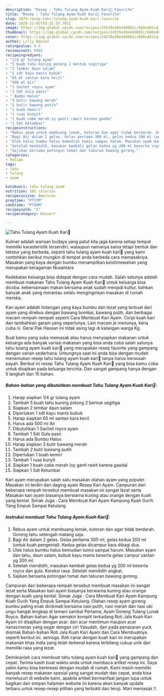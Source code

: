 ```yaml
---
description: "Resep : Tahu Tulang Ayam Kuah Kari🐔 Favorite"
title: "Resep : Tahu Tulang Ayam Kuah Kari🐔 Favorite"
slug: 1979-resep-tahu-tulang-ayam-kuah-kari-favorite
date: 2020-11-02T03:25:57.701Z
image: https://img-global.cpcdn.com/recipes/24539a30e440082c/680x482cq70/tahu-tulang-ayam-kuah-kari🐔-foto-resep-utama.jpg
thumbnail: https://img-global.cpcdn.com/recipes/24539a30e440082c/680x482cq70/tahu-tulang-ayam-kuah-kari🐔-foto-resep-utama.jpg
cover: https://img-global.cpcdn.com/recipes/24539a30e440082c/680x482cq70/tahu-tulang-ayam-kuah-kari🐔-foto-resep-utama.jpg
author: Lilly Benson
ratingvalue: 4.4
reviewcount: 8982
recipeingredient:
- "1/4 gr tulang ayam"
- "5 buah tahu kuning potong 2 bentuk segitiga"
- "2 lembar daun salam"
- "1 sdt kayu manis bubuk"
- "65 ml santan kara kecil"
- "500 ml Air"
- "1 Sachet royco ayam"
- "1 Sdt Gula pasir"
- " Bumbu Halus"
- "3 butir bawang merah"
- "2 butir bawang putih"
- "1 buah kemiri"
- "1 ruas kunyit"
- "1 buah cabe merah sy ganti rawit karena gaada"
- "1 Sdt Ketumbar"
recipeinstructions:
- "Rebus ayam untuk membuang lemak, kotoran dan agar tidak berdarah. Goreng tahu setengah matang saja."
- "Bagi Air dalam 2 gelas. Gelas pertama 300 ml, gelas kedua 200 ml (untuk kuah pengental). Kedua gelas dicampur kara dibagi dua."
- "Ulek halus bumbu halus kemudian tumis sampai harum. Masukan ayam dan tahu, daun salam, bubuk kayu manis beserta gelas campur santan yg 300 ml."
- "Setelah mendidih, masukan kembali gelas kedua yg 200 ml beserta royco dan gula. Koreksi rasa. Setelah mendidih angkat."
- "Sajikan bersama potongan tomat dan taburan bawang goreng."
categories:
- Recipe
tags:
- tahu
- tulang
- ayam

katakunci: tahu tulang ayam 
nutrition: 105 calories
recipecuisine: American
preptime: "PT37M"
cooktime: "PT56M"
recipeyield: "1"
recipecategory: Dessert

---
```



![Tahu Tulang Ayam Kuah Kari🐔](https://img-global.cpcdn.com/recipes/24539a30e440082c/680x482cq70/tahu-tulang-ayam-kuah-kari🐔-foto-resep-utama.jpg)

Kuliner adalah warisan budaya yang patut kita jaga karena setiap tempat memiliki karasteristik tersendiri, walaupun namanya sama tetapi bentuk dan tekstur yang berbeda, seperti tahu tulang ayam kuah kari🐔 yang kami contohkan berikut mungkin di tempat anda berbeda cara memasaknya. Masakan yang kaya dengan bumbu menampilkan keistimewahan yang merupakan keragaman Nusantara

Kedekatan keluarga bisa didapat dengan cara mudah. Salah satunya adalah membuat makanan Tahu Tulang Ayam Kuah Kari🐔 untuk keluarga bisa dicoba. kebersamaan makan bersama anak sudah menjadi kultur, bahkan banyak anak yang merantau selalu menginginkan masakan di rumah mereka.

Kari ayam adalah hidangan yang kaya bumbu dan lezat yang terbuat dari ayam yang direbus dengan bawang bombai, bawang putih, dan berbagai macam rempah-rempah seperti Cara Membuat Kari Ayam. Cicipi kuah kari dan tambahkan garam yang seperlunya. Lain macam je menunya, kena cuba ni. Gerai Pak Hassan ini tidak asing lagi di kalangan warga Kg.

Buat kamu yang suka memasak atau harus menyiapkan makanan untuk keluarga ada banyak variasi makanan yang bisa anda coba salah satunya tahu tulang ayam kuah kari🐔 yang merupakan resep favorite yang gampang dengan varian sederhana. Untungnya saat ini anda bisa dengan mudah menemukan resep tahu tulang ayam kuah kari🐔 tanpa harus bersusah payah.
Berikut ini resep Tahu Tulang Ayam Kuah Kari🐔 yang bisa kamu coba untuk disajikan pada keluarga tercinta. Dan sangat gampang hanya dengan 5 langkah dan 15 bahan.


<!--inarticleads1-->

##### Bahan-bahan yang dibutuhkan membuat Tahu Tulang Ayam Kuah Kari🐔:

1. Harap siapkan 1/4 gr tulang ayam
1. Tambah 5 buah tahu kuning potong 2 bentuk segitiga
1. Siapkan 2 lembar daun salam
1. Diperlukan 1 sdt kayu manis bubuk
1. Harap siapkan 65 ml santan kara kecil
1. Harus ada 500 ml Air
1. Dibutuhkan 1 Sachet royco ayam
1. Tambah 1 Sdt Gula pasir
1. Harus ada  Bumbu Halus
1. Harap siapkan 3 butir bawang merah
1. Tambah 2 butir bawang putih
1. Diperlukan 1 buah kemiri
1. Tambah 1 ruas kunyit
1. Siapkan 1 buah cabe merah (sy ganti rawit karena gaada)
1. Siapkan 1 Sdt Ketumbar


Kari ayam merupakan salah satu masakan olahan ayam yang populer. Masakan ini terdiri dari daging ayam Resep Kari Ayam. Campuran dari beberapa rempah tersebut membuat masakan ini sangat lezat serta Masakan kari ayam biasanya berwarna kuning atau orange dengan kuah yang kental. Simak Juga : Cara Membuat Kari Ayam Kampung Kuah Gurih Yang Empuk Sampai Ketulang. 

<!--inarticleads2-->

##### Instruksi membuat  Tahu Tulang Ayam Kuah Kari🐔:

1. Rebus ayam untuk membuang lemak, kotoran dan agar tidak berdarah. Goreng tahu setengah matang saja.
1. Bagi Air dalam 2 gelas. Gelas pertama 300 ml, gelas kedua 200 ml (untuk kuah pengental). Kedua gelas dicampur kara dibagi dua.
1. Ulek halus bumbu halus kemudian tumis sampai harum. Masukan ayam dan tahu, daun salam, bubuk kayu manis beserta gelas campur santan yg 300 ml.
1. Setelah mendidih, masukan kembali gelas kedua yg 200 ml beserta royco dan gula. Koreksi rasa. Setelah mendidih angkat.
1. Sajikan bersama potongan tomat dan taburan bawang goreng.


Campuran dari beberapa rempah tersebut membuat masakan ini sangat lezat serta Masakan kari ayam biasanya berwarna kuning atau orange dengan kuah yang kental. Simak Juga : Cara Membuat Kari Ayam Kampung Kuah Gurih Yang Empuk Sampai Ketulang. Olahan resep ayam goreng bumbu paling enak dinikmati bersama nasi putih, nasi merah dan nasi ubi ungu hangat lengkap di temani sambal Pertama, Ayam Goreng Tulang Lunak Royco. Bahan-bahan  Agar semakin komplit terkadang Roti Jala Kuah Kari Ayam ini disajikan dengan acar. dari acar mentimun maupun acar nanas/nenas yang segar dengan ciri Yasudah, dari pada penasaran yuck disimak Bahan-bahan Roti Jala Kuah Kari Ayam dan Cara Membuatnya seperti berikut ini. semoga. Roti canai dengan kuah kari ini merupakan makanan khas India yang telah terkenal karena terbilang cukup unik dan memiliki rasa yang lezat. 

Demikianlah cara membuat tahu tulang ayam kuah kari🐔 yang gampang dan cepat. Terima kasih buat waktu anda untuk membaca artikel resep ini. Saya yakin kamu bisa berkreasi dengan mudah di rumah. Kami masih memiliki banyak resep makanan spesial yang sangat mudah dan cepat, anda bisa menelusuri di website kami, apabila artikel bermanfaat jangan lupa untuk bagikan dan simpan halaman website ini karena akan banyak update terbaru untuk resep-resep pilihan yang terbukti dan teruji. Mari memasak !!. 
